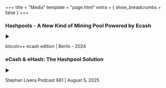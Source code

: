 +++
title = "Media"
template = "page.html"
extra = { show_breadcrumbs = false }
+++

<div class="media-grid">

<div class="media-entry">
  <h3 class="media-title">Hashpools - A New Kind of Mining Pool Powered by Ecash</h3>
  <div class="video-thumbnail" onclick="loadVideo(this, 'https://blosstr.com/e11e8de26b4f8ecd2de5ad865d0c91c7adde1c071f48f13ddc9a82505e7f0308.mp4')" style="background-image: url('https://blosstr.com/923227a7207cf395fd6b85cb18d4827d1257cbf211fe0c50468efc0d6338ec6b.jpg'); background-size: cover; background-position: center;">
    <div class="play-button">▶</div>
  </div>
  <p class="media-desc">bitcoin++ ecash edition | Berlin - 2024</p>
</div>

<div class="media-entry">
  <h3 class="media-title">eCash & eHash: The Hashpool Solution</h3>
  <div class="video-thumbnail" onclick="loadVideo(this, 'https://blosstr.com/e34bf835cbb362f7173472bed837685820b3e71cb0e72b0b070fe524178681bf.mp4')" style="background-image: url('https://blosstr.com/69396a9e8177eb9935254c6df9ef9a6283562e679e635a86ad0d4933d4533048.webp'); background-size: cover; background-position: center;">
    <div class="play-button">▶</div>
  </div>
  <p class="media-desc">Stephan Livera Podcast 681 | August 5, 2025</p>
</div>

</div>

<script>
function loadVideo(thumbnailElement, videoUrl) {
  // Create video element
  const video = document.createElement('video');
  video.className = 'media-video';
  video.controls = true;
  video.preload = 'metadata';
  
  // Create source element
  const source = document.createElement('source');
  source.src = videoUrl;
  source.type = 'video/mp4';
  
  video.appendChild(source);
  
  // Add fallback text
  video.appendChild(document.createTextNode('Your browser does not support the video tag.'));
  
  // Replace thumbnail with video
  thumbnailElement.parentNode.replaceChild(video, thumbnailElement);
  
  // Auto-play the video
  video.play().catch(e => {
    console.log('Auto-play failed:', e);
  });
}
</script>